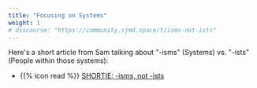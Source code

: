 ```yaml
---
title: "Focusing on Systems"
weight: 1
# discourse: "https://community.sjmd.space/t/isms-not-ists"
---
```


Here's a short article from Sam talking about "-isms" (Systems) vs. "-ists" (People within those systems):

- {{% icon read %}} [SHORTIE: -isms, not -ists](https://itspronouncedmetrosexual.com/2019/04/isms-not-ists/)
